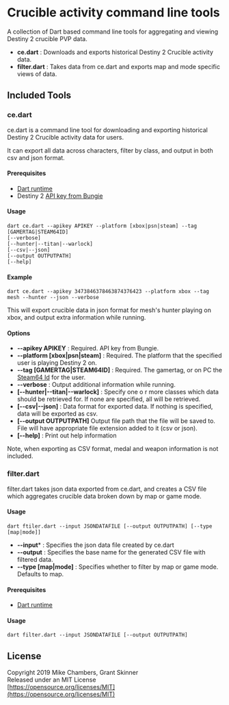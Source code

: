 # Crucible activity command line tools

A collection of Dart based command line tools for aggregating and viewing Destiny 2 
crucible PVP data.

*  **ce.dart** : Downloads and exports historical Destiny 2 Crucible activity data.
*  **filter.dart** : Takes data from ce.dart and exports map and mode specific views of data.


## Included Tools

### ce.dart
ce.dart is a command line tool for downloading and exporting historical Destiny 2
Crucible activity data for users.

It can export all data across characters, filter by class, and output in both csv and json format.

#### Prerequisites

* [Dart runtime](https://dart.dev/)
* Destiny 2 [API key from Bungie](https://www.bungie.net/en/Application)

#### Usage

```
dart ce.dart --apikey APIKEY --platform [xbox|psn|steam] --tag [GAMERTAG|STEAM64ID]
[--verbose]
[--hunter|--titan|--warlock]
[--csv|--json]
[--output OUTPUTPATH]
[--help]
```

#### Example

```
dart ce.dart --apikey 3473846378463874376423 --platform xbox --tag mesh --hunter --json --verbose
```

This will export crucible data in json format for mesh's hunter playing on xbox, and output extra information while running.

#### Options

* **--apikey APIKEY** : Required. API key from Bungie.
* **--platform [xbox|psn|steam]** : Required. The platform that the specified user is playing Destiny 2 on.
* **--tag [GAMERTAG|STEAM64ID]** : Required. The gamertag, or on PC the [Steam64 Id](https://redrix.io/steam/) for the user.
* **--verbose** : Output additional information while running.
* **[--hunter|--titan|--warlock]** : Specify one o
r more classes which data should be retrieved for. If none are specified, all will be retrieved.
* **[--csv|--json]** : Data format for exported data. If nothing is specified, data will be exported as csv.
* **[--output OUTPUTPATH]** Output file path that the file will be saved to. File will have appropriate file extension added to it (csv or json).
* **[--help]** : Print out help information

Note, when exporting as CSV format, medal and weapon information is not included.

### filter.dart

filter.dart takes json data exported from ce.dart, and creates a CSV file which aggregates crucible
data broken down by map or game mode.

#### Usage

```
dart ftiler.dart --input JSONDATAFILE [--output OUTPUTPATH] [--type [map|mode]]
```

* **--input*** : Specifies the json data file created by ce.dart
* **--output** : Specifies the base name for the generated CSV file with filtered data.
* **--type [map|mode]** : Specifies whether to filter by map or game mode. Defaults to map.

#### Prerequisites

* [Dart runtime](https://dart.dev/)

#### Usage

```
dart filter.dart --input JSONDATAFILE [--output OUTPUTPATH]
```


## License

Copyright 2019 Mike Chambers, Grant Skinner  
Released under an MIT License  
[https://opensource.org/licenses/MIT](https://opensource.org/licenses/MIT)  

